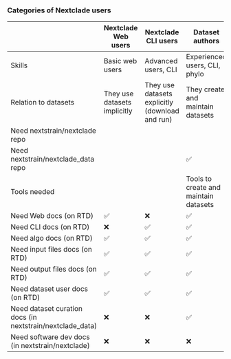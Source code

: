 ### Categories of Nextclade users

|                                                           | Nextclade Web users          | Nextclade CLI users                             | Dataset authors                       | Software developers  |
|-----------------------------------------------------------|------------------------------|-------------------------------------------------|---------------------------------------|----------------------|
| Skills                                                    | Basic web users              | Advanced users, CLI                             | Experienced users, CLI, phylo         | Software development |
| Relation to datasets                                      | They use datasets implicitly | They use datasets explicitly (download and run) | They create and maintain datasets     | Mixed                |
| Need nextstrain/nextclade repo                            |                              |                                                 |                                       | ✅                    |
| Need nextstrain/nextclade_data repo                       |                              |                                                 | ✅                                     | ✅                    |
| Tools needed                                              |                              |                                                 | Tools to create and maintain datasets |                      |
| Need Web docs (on RTD)                                    | ✅                            | ❌                                               | ✅                                     | ✅                    |
| Need CLI docs (on RTD)                                    | ❌                            | ✅                                               | ✅                                     | ✅                    |
| Need algo docs (on RTD)                                   | ✅                            | ✅                                               | ✅                                     | ✅                    |
| Need input files docs (on RTD)                            | ✅                            | ✅                                               | ✅                                     | ✅                    |
| Need output files docs (on RTD)                           | ✅                            | ✅                                               | ✅                                     | ✅                    |
| Need dataset user docs (on RTD)                           | ✅                            | ✅                                               | ✅                                     | ✅                    |
| Need dataset curation docs (in nextstrain/nextclade_data) | ❌                            | ❌                                               | ✅                                     | ✅                    |
| Need software dev docs (in nextstrain/nextclade)          | ❌                            | ❌                                               | ❌                                     | ✅                    |

